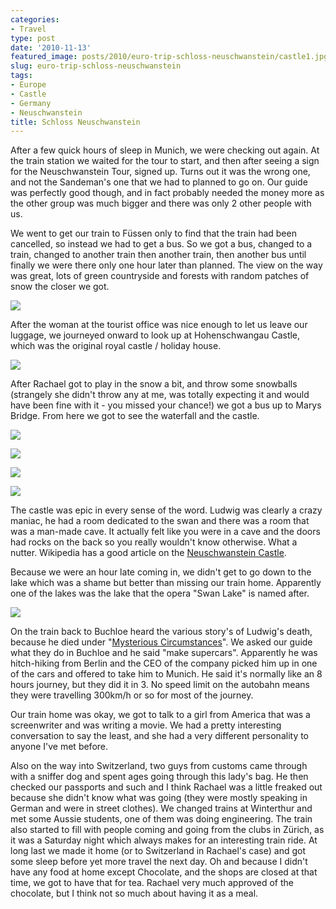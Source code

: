 ```yaml
---
categories:
- Travel
type: post
date: '2010-11-13'
featured_image: posts/2010/euro-trip-schloss-neuschwanstein/castle1.jpg
slug: euro-trip-schloss-neuschwanstein
tags:
- Europe
- Castle
- Germany
- Neuschwanstein
title: Schloss Neuschwanstein
---
```


After a few quick hours of sleep in Munich, we were checking out again. At the train station we waited for the tour to start, and then after seeing a sign for the Neuschwanstein Tour, signed up. Turns out it was the wrong one, and not the Sandeman's one that we had to planned to go on. Our guide was perfectly good though, and in fact probably needed the money more as the other group was much bigger and there was only 2 other people with us.

We went to get our train to Füssen only to find that the train had been cancelled, so instead we had to get a bus. So we got a bus, changed to a train, changed to another train then another train, then another bus until finally we were there only one hour later than planned. The view on the way was great, lots of green countryside and forests with random patches of snow the closer we got.

![](train.jpg)

After the woman at the tourist office was nice enough to let us leave our luggage, we journeyed onward to look up at Hohenschwangau Castle, which was the original royal castle / holiday house.

![](hohenschwangau.jpg)

After Rachael got to play in the snow a bit, and throw some snowballs (strangely she didn't throw any at me, was totally expecting it and would have been fine with it - you missed your chance!) we got a bus up to Marys Bridge. From here we got to see the waterfall and the castle.

![](waterfall.jpg)

![](castle1.jpg)

![](castle2.jpg)

![](castle3.jpg)

The castle was epic in every sense of the word. Ludwig was clearly a crazy maniac, he had a room dedicated to the swan and there was a room that was a man-made cave. It actually felt like you were in a cave and the doors had rocks on the back so you really wouldn't know otherwise. What a nutter. Wikipedia has a good article on the [Neuschwanstein Castle](http://en.wikipedia.org/wiki/Neuschwanstein_Castle).

Because we were an hour late coming in, we didn't get to go down to the lake which was a shame but better than missing our train home. Apparently one of the lakes was the lake that the opera "Swan Lake" is named after.

![](lake.jpg)

On the train back to Buchloe heard the various story's of Ludwig's death, because he died under "[Mysterious Circumstances](http://en.wikipedia.org/wiki/Ludwig_II_of_Bavaria#Mysterious_death)". We asked our guide what they do in Buchloe and he said "make supercars". Apparently he was hitch-hiking from Berlin and the CEO of the company picked him up in one of the cars and offered to take him to Munich. He said it's normally like an 8 hours journey, but they did it in 3. No speed limit on the autobahn means they were travelling 300km/h or so for most of the journey.

Our train home was okay, we got to talk to a girl from America that was a screenwriter and was writing a movie. We had a pretty interesting conversation to say the least, and she had a very different personality to anyone I've met before.

Also on the way into Switzerland, two guys from customs came through with a sniffer dog and spent ages going through this lady's bag. He then checked our passports and such and I think Rachael was a little freaked out because she didn't know what was going (they were mostly speaking in German and were in street clothes). We changed trains at Winterthur and met some Aussie students, one of them was doing engineering. The train also started to fill with people coming and going from the clubs in Zürich, as it was a Saturday night which always makes for an interesting train ride. At long last we made it home (or to Switzerland in Rachael's case) and got some sleep before yet more travel the next day. Oh and because I didn't have any food at home except Chocolate, and the shops are closed at that time, we got to have that for tea. Rachael very much approved of the chocolate, but I think not so much about having it as a meal.